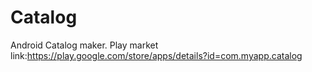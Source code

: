 # Catalog

Android Catalog maker.
Play market link:https://play.google.com/store/apps/details?id=com.myapp.catalog
